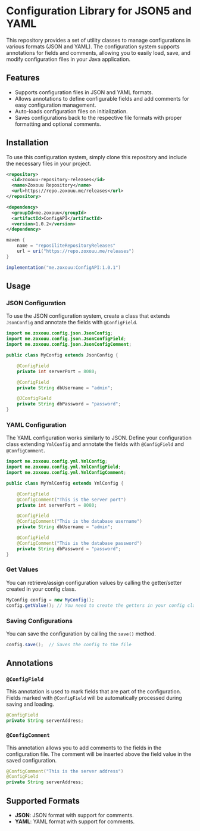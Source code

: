 
# Configuration Library for JSON5 and YAML

This repository provides a set of utility classes to manage configurations in various formats (JSON and YAML). The configuration system supports annotations for fields and comments, allowing you to easily load, save, and modify configuration files in your Java application.

## Features

- Supports configuration files in JSON and YAML formats.
- Allows annotations to define configurable fields and add comments for easy configuration management.
- Auto-loads configuration files on initialization.
- Saves configurations back to the respective file formats with proper formatting and optional comments.


## Installation

To use this configuration system, simply clone this repository and include the necessary files in your project.

```xml
<repository>
  <id>zoxouu-repository-releases</id>
  <name>Zoxouu Repository</name>
  <url>https://repo.zoxouu.me/releases</url>
</repository>

<dependency>
  <groupId>me.zoxouu</groupId>
  <artifactId>ConfigAPI</artifactId>
  <version>1.0.2</version>
</dependency>
```
```gradle
maven {
    name = "reposiliteRepositoryReleases"
    url = uri("https://repo.zoxouu.me/releases")
}

implementation("me.zoxouu:ConfigAPI:1.0.1")
```


## Usage

### JSON Configuration

To use the JSON configuration system, create a class that extends `JsonConfig` and annotate the fields with `@ConfigField`.

```java
import me.zoxouu.config.json.JsonConfig;
import me.zoxouu.config.json.JsonConfigField;
import me.zoxouu.config.json.JsonConfigComment;

public class MyConfig extends JsonConfig {

    @ConfigField
    private int serverPort = 8080;

    @ConfigField
    private String dbUsername = "admin";

    @JConfigField
    private String dbPassword = "password";
}
```

### YAML Configuration

The YAML configuration works similarly to JSON. Define your configuration class extending `YmlConfig` and annotate the fields with `@ConfigField` and `@ConfigComment`.

```java
import me.zoxouu.config.yml.YmlConfig;
import me.zoxouu.config.yml.YmlConfigField;
import me.zoxouu.config.yml.YmlConfigComment;

public class MyYmlConfig extends YmlConfig {

    @ConfigField
    @ConfigComment("This is the server port")
    private int serverPort = 8080;

    @ConfigField
    @ConfigComment("This is the database username")
    private String dbUsername = "admin";

    @ConfigField
    @ConfigComment("This is the database password")
    private String dbPassword = "password";
}
```

### Get Values

You can retrieve/assign configuration values ​​by calling the getter/setter created in your config class.

```java
MyConfig config = new MyConfig();
config.getValue(); // You need to create the getters in your config class.
```

### Saving Configurations

You can save the configuration by calling the `save()` method.

```java
config.save();  // Saves the config to the file
```

## Annotations

### `@ConfigField`

This annotation is used to mark fields that are part of the configuration. Fields marked with `@ConfigField` will be automatically processed during saving and loading.

```java
@ConfigField
private String serverAddress;
```

### `@ConfigComment`

This annotation allows you to add comments to the fields in the configuration file. The comment will be inserted above the field value in the saved configuration.

```java
@ConfigComment("This is the server address")
@ConfigField
private String serverAddress;
```

## Supported Formats

- **JSON**: JSON format with support for comments.
- **YAML**: YAML format with support for comments.

